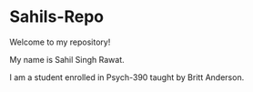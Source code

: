 # Sahils-Repo
Welcome to my repository!

My name is Sahil Singh Rawat.

I am a student enrolled in Psych-390 taught by Britt Anderson. 

